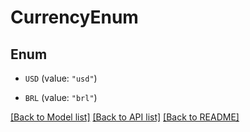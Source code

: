 # CurrencyEnum

## Enum


* `USD` (value: `"usd"`)

* `BRL` (value: `"brl"`)


[[Back to Model list]](../README.md#documentation-for-models) [[Back to API list]](../README.md#documentation-for-api-endpoints) [[Back to README]](../README.md)


